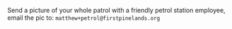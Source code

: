 Send a picture of your whole patrol with a friendly petrol station employee, email the pic to: `matthew+petrol@firstpinelands.org`